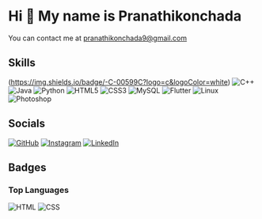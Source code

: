 # Hi 👋 My name is Pranathikonchada
You can contact me at pranathikonchada9@gmail.com

## Skills
(https://img.shields.io/badge/-C-00599C?logo=c&logoColor=white)
![C++](https://img.shields.io/badge/-C++-00599C?logo=c%2B%2B&logoColor=white)
![Java](https://img.shields.io/badge/-Java-007396?logo=java&logoColor=white)
![Python](https://img.shields.io/badge/-Python-3776AB?logo=python&logoColor=white)
![HTML5](https://img.shields.io/badge/-HTML5-E34F26?logo=html5&logoColor=white)
![CSS3](https://img.shields.io/badge/-CSS3-1572B6?logo=css3&logoColor=white)
![MySQL](https://img.shields.io/badge/-MySQL-4479A1?logo=mysql&logoColor=white)
![Flutter](https://img.shields.io/badge/-Flutter-02569B?logo=flutter&logoColor=white)
![Linux](https://img.shields.io/badge/-Linux-FCC624?logo=linux&logoColor=black)
![Photoshop](https://img.shields.io/badge/-Photoshop-31A8FF?logo=adobe-photoshop&logoColor=white)

## Socials
[![GitHub](https://img.shields.io/badge/-GitHub-181717?logo=github&logoColor=white)](https://github.com/yourusername)
[![Instagram](https://img.shields.io/badge/-Instagram-E4405F?logo=instagram&logoColor=white)](https://instagram.com/yourusername)
[![LinkedIn](https://img.shields.io/badge/-LinkedIn-0077B5?logo=linkedin&logoColor=white)](https://linkedin.com/in/yourusername)

## Badges

### Top Languages
![HTML](https://img.shields.io/badge/HTML-71.64%25-orange)
![CSS](https://img.shields.io/badge/CSS-28.36%25-purple)
